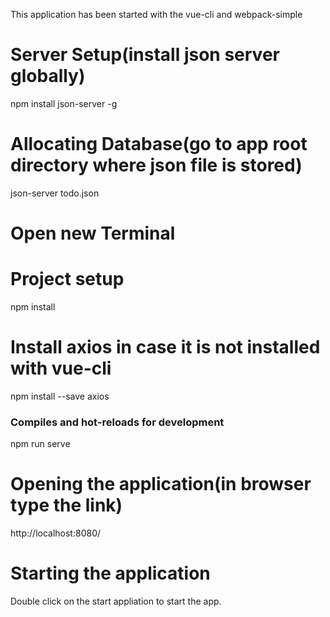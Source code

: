 This application has been started with the vue-cli and webpack-simple

# Server Setup(install json server globally)
npm install json-server -g

# Allocating Database(go to app root directory where json file is stored)
json-server todo.json

# Open new Terminal
# Project setup
npm install

# Install axios in case it is not installed with vue-cli
npm install --save axios

### Compiles and hot-reloads for development
npm run serve

# Opening the application(in browser type the link)
http://localhost:8080/

# Starting the application
Double click on the start appliation to start the app.
